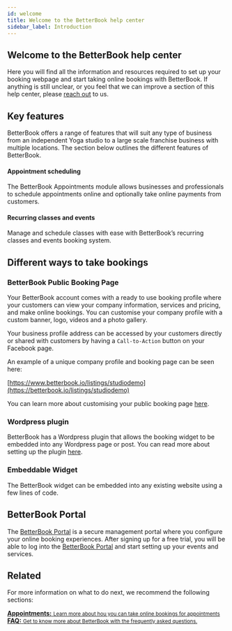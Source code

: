 ```yaml
---
id: welcome
title: Welcome to the BetterBook help center
sidebar_label: Introduction
---
```


## Welcome to the BetterBook help center
Here you will find all the information and resources required to set up your booking webpage and start
taking online bookings with BetterBook.  If anything is still unclear, or you feel that we can
improve a section of this help center, please [reach out](https://www.betterbook.co.za/contact) to us. 


## Key features

BetterBook offers a range of features that will suit any type of 
business from an independent Yoga studio to a large scale franchise business 
with multiple locations.  The section below outlines the different features of BetterBook.

#### Appointment scheduling
The BetterBook Appointments module allows businesses and professionals to schedule appointments
online and optionally take online payments from customers. 


#### Recurring classes and events
Manage and schedule classes with ease with BetterBook’s recurring classes and events booking system. 



## Different ways to take bookings

### BetterBook Public Booking Page
Your BetterBook account comes with a ready to use booking profile where your customers
can view your company information, services and pricing, and make online bookings.  You can 
customise your company profile with a custom banner, logo, videos and a photo gallery. 

Your business profile address can be accessed by your customers directly
or shared with customers by having a `Call-to-Action` button
on your Facebook page.

An example of a unique company profile and booking page can be seen here:
     
[https://www.betterbook.io/listings/studiodemo](https://betterbook.io/listings/studiodemo)


You can learn more about customising your public booking page [here](https://betterbook.io/docs/public-profile).

### Wordpress plugin

BetterBook has a Wordpress plugin that allows the booking widget to be embedded into 
any Wordpress page or post.  You can read more about setting up the plugin [here](https://www.betterbook.io/docs/wordpress-plugin).

### Embeddable Widget
The BetterBook widget can be embedded into any existing website using a few lines of code. 


## BetterBook Portal
The [BetterBook Portal](https://portal.betterbook.io) is a secure management portal where you configure your online
booking experiences.  After signing up for a free trial, you will be able to log into the [BetterBook Portal](https://portal.betterbook.io)
and start setting up your events and services.   



## Related

For more information on what to do next, we recommend the following sections:

<div class="card">
  <a href="/docs/appointments.md">
    <b>Appointments:</b>
    <small>Learn more about hou you can take online bookings for appointments</small>
  </a>
</div>

<div class="card">
  <a href="/docs/faq.md">
    <b>FAQ:</b>
    <small>Get to know more about BetterBook with the frequently asked questions.</small>
  </a>
</div>